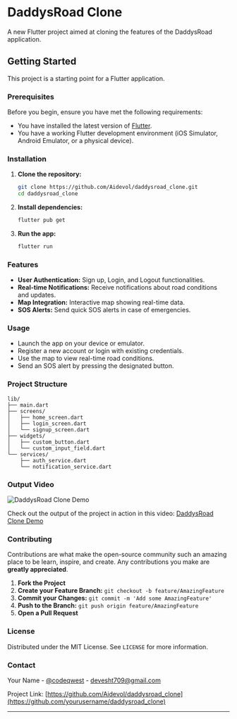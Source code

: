# DaddysRoad Clone

A new Flutter project aimed at cloning the features of the DaddysRoad application.

## Getting Started

This project is a starting point for a Flutter application. 

### Prerequisites

Before you begin, ensure you have met the following requirements:
- You have installed the latest version of [Flutter](https://flutter.dev/docs/get-started/install).
- You have a working Flutter development environment (iOS Simulator, Android Emulator, or a physical device).

### Installation

1. **Clone the repository:**
   ```sh
   git clone https://github.com/Aidevol/daddysroad_clone.git
   cd daddysroad_clone
   ```

2. **Install dependencies:**
   ```sh
   flutter pub get
   ```

3. **Run the app:**
   ```sh
   flutter run
   ```

### Features

- **User Authentication:** Sign up, Login, and Logout functionalities.
- **Real-time Notifications:** Receive notifications about road conditions and updates.
- **Map Integration:** Interactive map showing real-time data.
- **SOS Alerts:** Send quick SOS alerts in case of emergencies.

### Usage

- Launch the app on your device or emulator.
- Register a new account or login with existing credentials.
- Use the map to view real-time road conditions.
- Send an SOS alert by pressing the designated button.

### Project Structure

```
lib/
├── main.dart
├── screens/
│   ├── home_screen.dart
│   ├── login_screen.dart
│   └── signup_screen.dart
├── widgets/
│   ├── custom_button.dart
│   └── custom_input_field.dart
└── services/
    ├── auth_service.dart
    └── notification_service.dart
```
### Output Video

![DaddysRoad Clone Demo](https://github.com/yourusername/daddysroad_clone/demo.gif)


Check out the output of the project in action in this video: [DaddysRoad Clone Demo](https://www.youtube.com/watch?v=fG8j6GSrU_E&t=2s)


### Contributing

Contributions are what make the open-source community such an amazing place to be learn, inspire, and create. Any contributions you make are **greatly appreciated**.

1. **Fork the Project**
2. **Create your Feature Branch:** `git checkout -b feature/AmazingFeature`
3. **Commit your Changes:** `git commit -m 'Add some AmazingFeature'`
4. **Push to the Branch:** `git push origin feature/AmazingFeature`
5. **Open a Pull Request**

### License

Distributed under the MIT License. See `LICENSE` for more information.

### Contact

Your Name - [@codeqwest](https://twitter.com/codeqwest) - devesht709@gmail.com

Project Link: [https://github.com/Aidevol/daddysroad_clone](https://github.com/yourusername/daddysroad_clone)

---
